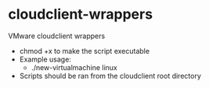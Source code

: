cloudclient-wrappers
====================

VMware cloudclient wrappers
- chmod +x <scriptname> to make the script executable
- Example usage:
	- ./new-virtualmachine linux
- Scripts should be ran from the cloudclient root directory
